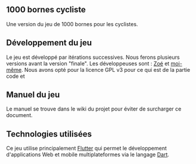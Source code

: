 ## 1000 bornes cycliste

Une version du jeu de 1000 bornes pour les cyclistes.

## Développement du jeu

Le jeu est développé par itérations successives. Nous ferons plusieurs versions avant la version "finale".
Les développeuses sont : [Zoé](https://github.com/Zoeinfp) et [moi-même](https://github.com/celisoft).
Nous avons opté pour la licence GPL v3 pour ce qui est de la partie code et 

## Manuel du jeu

Le manuel se trouve dans le wiki du projet pour éviter de surcharger ce document.

## Technologies utilisées

Ce jeu utilise principalement [Flutter](https://flutter.dev) qui permet le développement d'applications Web et mobile multiplateformes via le langage [Dart](https://dart.dev).
